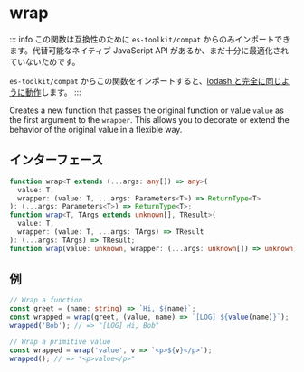# wrap

::: info
この関数は互換性のために `es-toolkit/compat` からのみインポートできます。代替可能なネイティブ JavaScript API があるか、まだ十分に最適化されていないためです。

`es-toolkit/compat` からこの関数をインポートすると、[lodash と完全に同じように動作](../../../compatibility.md)します。
:::

Creates a new function that passes the original function or value `value` as the first argument to the `wrapper`.
This allows you to decorate or extend the behavior of the original value in a flexible way.

## インターフェース

```typescript
function wrap<T extends (...args: any[]) => any>(
  value: T,
  wrapper: (value: T, ...args: Parameters<T>) => ReturnType<T>
): (...args: Parameters<T>) => ReturnType<T>;
function wrap<T, TArgs extends unknown[], TResult>(
  value: T,
  wrapper: (value: T, ...args: TArgs) => TResult
): (...args: TArgs) => TResult;
function wrap(value: unknown, wrapper: (...args: unknown[]) => unknown): (...args: unknown[]) => unknown;
```

## 例

```typescript
// Wrap a function
const greet = (name: string) => `Hi, ${name}`;
const wrapped = wrap(greet, (value, name) => `[LOG] ${value(name)}`);
wrapped('Bob'); // => "[LOG] Hi, Bob"

// Wrap a primitive value
const wrapped = wrap('value', v => `<p>${v}</p>`);
wrapped(); // => "<p>value</p>"
```
